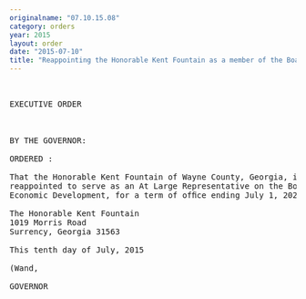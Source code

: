 ```yaml
---
originalname: "07.10.15.08"
category: orders
year: 2015
layout: order
date: "2015-07-10"
title: "Reappointing the Honorable Kent Fountain as a member of the Board of Economic Development"
---
```

<pre>
 

EXECUTIVE ORDER

 

BY THE GOVERNOR:

ORDERED :

That the Honorable Kent Fountain of Wayne County, Georgia, is
reappointed to serve as an At Large Representative on the Board of
Economic Development, for a term of ofﬁce ending July 1, 2020.

The Honorable Kent Fountain
1019 Morris Road
Surrency, Georgia 31563

This tenth day of July, 2015

(Wand,

GOVERNOR

 

 

 

</pre>
